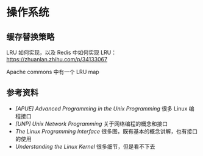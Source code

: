 # 操作系统

## 缓存替换策略

LRU 如何实现，以及 Redis 中如何实现 LRU：https://zhuanlan.zhihu.com/p/34133067

Apache commons 中有一个 LRU map

## 参考资料

+ _[APUE] Advanced Programming in the Unix Programming_ 很多 Linux 编程接口
+ _[UNP] Unix Network Programming_ 关于网络编程的概念和接口
+ _The Linux Programming Interface_ 很多图，既有基本的概念讲解，也有接口的使用
+ _Understanding the Linux Kernel_ 很多细节，但是看不下去